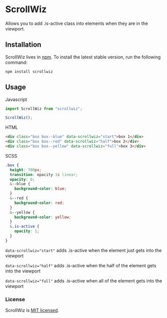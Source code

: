 # ScrollWiz

Allows you to add .is-active class into elements when they are in the viewport.

## Installation

ScrollWiz lives in [npm](https://www.npmjs.com/get-npm). To install the latest stable version, run the following command:

```shell
npm install scrollwiz
```

## Usage

Javascript

```js
import ScrollWiz from "scrollwiz";

ScrollWiz();
```

HTML

```html
<div class="box box--blue" data-scrollwiz="start">box 1</div>
<div class="box box--red" data-scrollwiz="half">box 2</div>
<div class="box box--yellow" data-scrollwiz="full">box 3</div>
```

SCSS

```scss
.box {
  height: 700px;
  transition: opacity 1s linear;
  opacity: 0;
  &--blue {
    background-color: blue;
  }
  &--red {
    background-color: red;
  }
  &--yellow {
    background-color: yellow;
  }
  &.is-active {
    opacity: 1;
  }
}
```

`data-scrollwiz="start"` adds .is-active when the element just gets into the viewport

`data-scrollwiz="half"` adds .is-active when the half of the element gets into the viewport

`data-scrollwiz="full"` adds .is-active when all of the element gets into the viewport

### License

ScrollWiz is [MIT licensed](./LICENSE).
